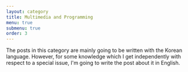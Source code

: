 ```yaml
---
layout: category
title: Multimedia and Programming
menu: true
submenu: true
order: 3
---
```


The posts in this category are mainly going to be written with the Korean language. However, for some knowledge which I get independently with respect to a special issue, I'm going to write the post about it in English.

